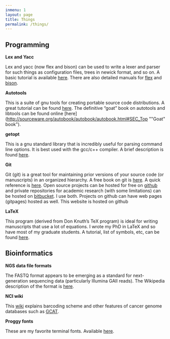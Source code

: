 ```yaml
---
inmenu: 1
layout: page
title: Things
permalink: /things/
---
```

## Programming
**Lex and Yacc**

Lex and yacc (now flex and bison) can be used to write a lexer and parser for such things as configuration files, trees in newick format, and so on. A basic tutorial is available [here](http://ds9a.nl/lex-yacc/cvs/output/lexyacc.html#toc2.1 "Lex and YACC primer"). There are also detailed manuals for [flex](ftp://ftp.gnu.org/old-gnu/Manuals/flex-2.5.4/html_mono/flex.html "flex manual") and [bison](http://www.gnu.org/s/bison/manual/bison.html "bison manual").

**Autotools**

This is a suite of gnu tools for creating portable source code distributions. A great tutorial can be found [here]( http://fsmsh.com/2753 "Autotools tutorial"). The definitive “goat” book on autotools and libtools can be found online [here](http://sourceware.org/autobook/autobook/autobook.html#SEC_Top ""Goat" book").

**getopt**

This is a gnu standard library that is incredibly useful for parsing command line options. It is best used with the gcc/c++ compiler. A brief description is found [here](https://www.gnu.org/software/libc/manual/html_node/Getopt.html#Getopt "getopt").

**Git**

Git (git) is a great tool for maintaining prior versions of your source code (or manuscripts) in an organized hierarchy. A free book on git is [here](https://git-scm.com/book/en/v2). A quick reference is [here](https://services.github.com/on-demand/downloads/github-git-cheat-sheet.pdf). Open source projects can be hosted for free on [github](https://github.com/) and private repositories for academic research (with some limitations) can be hosted on [bitbucket](https://bitbucket.org/). I use both. Projects on github can have web pages (gitpages) hosted as well. This website is hosted on github 

**LaTeX**

This program (derived from Don Knuth’s TeX program) is ideal for writing manuscripts that use a lot of equations. I wrote my PhD in LaTeX and so have most of my graduate students. A tutorial, list of symbols, etc, can be found [here](http://www.artofproblemsolving.com/Wiki/index.php/LaTeX:Basics "LaTeX").

## Bioinformatics
**NGS data file formats**

The FASTQ format appears to be emerging as a standard for next-generation sequencing data (particularly Illumina GAII reads). The Wikipedia description of the format is [here](http://en.wikipedia.org/wiki/FASTQ_format "FASTQ").

**NCI wiki**

This [wiki](https://wiki.nci.nih.gov/display/TCGA/TCGA+barcode#TCGAbarcode-types "NCI barcodes") explains barcoding scheme and other features of cancer genome databases such as [GCAT](http://cancergenome.nih.gov/ "Cancer Genome Atlas").

**Proggy fonts**

These are my favorite terminal fonts. Available [here](http://www.proggyfonts.com/index.php?menu=download "Proggy Fonts").
